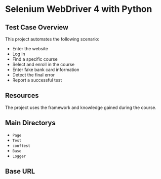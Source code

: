 # Selenium WebDriver 4 with Python

## Test Case Overview
This project automates the following scenario:
- Enter the website
- Log in
- Find a specific course
- Select and enroll in the course
- Enter fake bank card information
- Detect the final error
- Report a successful test

## Resources
The project uses the framework and knowledge gained during the course.


## Main Directorys
- `Page`
- `Test`
- `conftest`
- `Base`
- `Logger`

## Base URL
